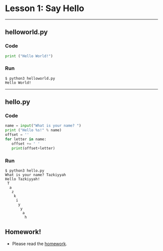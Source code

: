 # Lesson 1: Say Hello

---
## helloworld.py
### Code
~~~~python
print ("Hello World!")
~~~~
### Run
~~~~shell
$ python3 helloworld.py
Hello World!
~~~~

---
## hello.py
### Code
~~~~python
name = input("What is your name? ")
print ("Hello %s!" % name)
offset = ''
for letter in name:
   offset += ' '
   print(offset+letter)
~~~~
### Run
~~~~shell
$ python3 hello.py 
What is your name? Tazkiyyah
Hello Tazkiyyah!
 T
  a
   z
    k
     i
      y
       y
        a
         h
~~~~

## Homework!
* Please read the [homework](Homework.md).
